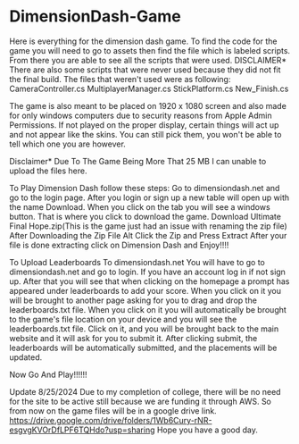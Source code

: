 # DimensionDash-Game
Here is everything for the dimension dash game. To find the code for the game you will need to go to assets then find the file which is labeled scripts. 
From there you are able to see all the scripts that were used. DISCLAIMER* There are also some scripts that were never used because they did not fit the final build. 
The files that weren't used were as following:
CameraController.cs
MultiplayerManager.cs
StickPlatform.cs
New_Finish.cs

The game is also meant to be placed on 1920 x 1080 screen and also made for only windows computers due to security reasons from Apple Admin Permissions. 
If not played on the proper display, certain things will act up and not appear like the skins. You can still pick them, you won't be able to tell which one you are however.

Disclaimer* Due To The Game Being More That 25 MB I can unable to upload the files here.

To Play Dimension Dash follow these steps:
Go to dimensiondash.net and go to the login page.
After you login or sign up a new table will open up with the name Download.
When you click on the tab you will see a windows button. That is where you click to download the game. 
Download Ultimate Final Hope.zip(This is the game just had an issue with renaming the zip file)
After Downloading the Zip File Alt Click the Zip and Press Extract
After your file is done extracting click on Dimension Dash and Enjoy!!!!

To Upload Leaderboards To dimensiondash.net
You will have to go to dimensiondash.net and go to login.
If you have an account log in if not sign up. 
After that you will see that when clicking on the homepage a prompt has appeared under leaderboards to add your score.
When you click on it you will be brought to another page asking for you to drag and drop the leaderboards.txt file.
When you click on it you will automatically be brought to the game's file location on your device and you will see the leaderboards.txt file.
Click on it, and you will be brought back to the main website and it will ask for you to submit it.
After clicking submit, the leaderboards will be automatically submitted, and the placements will be updated.

Now Go And Play!!!!!!

Update 8/25/2024
Due to my completion of college, there will be no need for the site to be active still because we are funding it through AWS. So from now on the game files will be in a google drive link.
https://drive.google.com/drive/folders/1Wb6Cury-rNR-esgvgKVOrDfLPF6TQHdo?usp=sharing
Hope you have a good day.
